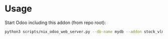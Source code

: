 # Usage

Start Odoo including this addon (from repo root):

```bash
python3 scripts/nix_odoo_web_server.py --db-name mydb --addon stock_vlm_mgmt_modula
```
